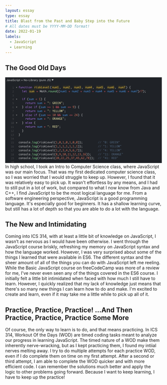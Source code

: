 ```yaml
---
layout: essay
type: essay
title: Blast from the Past and Baby Step into the Future
# All dates must be YYYY-MM-DD format!
date: 2022-01-19
labels:
  - JavaScript
  - Learning
---
```

## The Good Old Days
<img class="ui medium right floated rounded image" src="../images/jsfiddle.png">
In high school, I took an Intro to Computer Science class, where JavaScript was our main focus. That was my first dedicated computer science class, so I was worried that I would struggle to keep up. However, I found that it was relatively easy to pick up. It wasn't effortless by any means, and I had to still put in a lot of work, but compared to what I now know from Java and C++, I find JavaScript to be the most logical language for me. From a software engineering perspective, JavaScript is a good programming language. It's especially good for beginners. It has a shallow learning curve, but still has a lot of depth so that you are able to do a lot with the language. 

## The New and Intimidating 
Coming into ICS 314, with at least a little bit of knowledge on JavaScript, I wasn’t as nervous as I would have been otherwise. I went through the JavaScript course briskly, refreshing my memory on JavaScript syntax and how the language worked. However, I was very surprised about some of the things I learned that were available in ES6. The different syntax and the sheer amount of all of the things you can do with JavaScript left me reeling. While the Basic JavaScript course on freeCodeCamp was more of a review for me, I've never even seen any of the things covered in the ES6 course. I initially felt a little bit intimidated when faced with how much I still have to learn. However, I quickly realized that my lack of knowledge just means that there's so many new things I can learn how to do and make. I'm excited to create and learn, even if it may take me a little while to pick up all of it. 

## Practice, Practice, Practice! ...And Then Practice, Practice, Practice Some More
Of course, the only way to learn is to do, and that means practicing. In ICS 314, Workout Of the Days (WOD) are timed coding tasks meant to analyze our progress in learning JavaScript. The timed nature of a WOD make them inherently nerve-wracking, but as I kept practicing them, I found my intiial nerves melting away. I try to do multiple attempts for each practice WOD, even if I do complete them on time on my first attempt. After a second or third attempt, I am able to complete the WOD quicker and with more efficient code. I can remember the solutions much better and apply the logic to other problems going forward. Because I want to keep learning, I have to keep up the practice!
